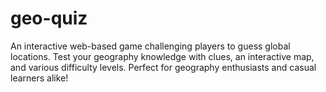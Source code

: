 # geo-quiz
An interactive web-based game challenging players to guess global locations. Test your geography knowledge with clues, an interactive map, and various difficulty levels. Perfect for geography enthusiasts and casual learners alike!
